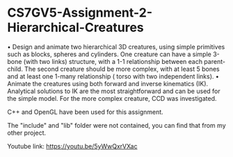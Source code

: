# CS7GV5-Assignment-2-Hierarchical-Creatures

• Design and animate two hierarchical 3D creatures, using simple
primitives such as blocks, spheres and cylinders. One creature can have a simple 3-bone (with
two links) structure, with a 1-1 relationship between each parent-child. The second creature
should be more complex, with at least 5 bones and at least one 1-many relationship (
torso with two independent links).
• Animate the creatures using both forward and inverse kinematics (IK). Analytical
solutions to IK are the most straightforward and can be used for the simple model. For the
more complex creature, CCD was investigated. 

C++ and OpenGL have been used for this assignment.

The "include" and "lib" folder were not contained, you can find that from my other project.

Youtube link: https://youtu.be/5yWwQxrVXac 
